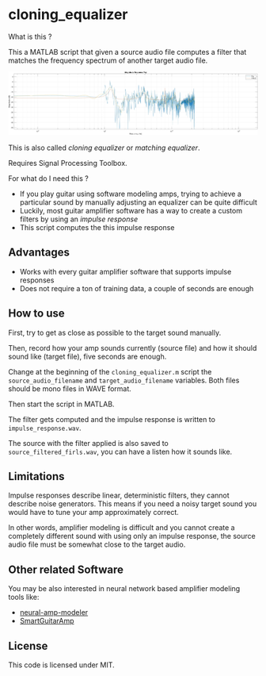 # cloning_equalizer 

What is this ? 

This a MATLAB script that given a source audio file computes a filter that matches the frequency spectrum of another target audio file.

![img](img/filter_mag_response.jpg)

This is also called *cloning equalizer* or *matching equalizer*. 

Requires Signal Processing Toolbox.

For what do I need this ? 

  - If you play guitar using software modeling amps, trying to achieve a particular sound by manually adjusting an equalizer can be quite difficult 
  - Luckily, most guitar amplifier software has a way to create a custom filters by using an *impulse response* 
  - This script computes the this impulse response 

## Advantages

  - Works with every guitar amplifier software that supports impulse responses
  - Does not require a ton of training data, a couple of seconds are enough

## How to use 

First, try to get as close as possible to the target sound manually.

Then, record how your amp sounds currently (source file) and how it should sound like (target file), five seconds are enough. 

Change at the beginning of the `cloning_equalizer.m` script the `source_audio_filename` and `target_audio_filename` variables. Both files should be mono files in WAVE format. 

Then start the script in MATLAB. 

The filter gets computed and the impulse response is written to `impulse_response.wav`. 

The source with the filter applied is also saved to `source_filtered_firls.wav`, you can have a listen how it sounds like.


## Limitations 

Impulse responses describe linear, deterministic filters, they cannot describe noise generators. This means if you need a noisy target sound you would have to tune your amp approximately correct.

In other words, amplifier modeling is difficult and you cannot create a completely different sound with using only an impulse response, the source audio file must be somewhat close to the target audio.


## Other related Software 

You may be also interested in neural network based amplifier modeling tools like: 

  - [neural-amp-modeler](https://github.com/sdatkinson/neural-amp-modeler)
  - [SmartGuitarAmp](https://github.com/GuitarML/SmartGuitarAmp)

## License 

This code is licensed under MIT.



